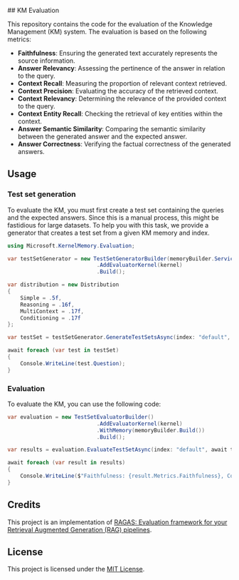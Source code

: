 ﻿﻿## KM Evaluation

This repository contains the code for the evaluation of the Knowledge Management (KM) system. The evaluation is based on the following metrics:

- **Faithfulness**: Ensuring the generated text accurately represents the source information.
- **Answer Relevancy**: Assessing the pertinence of the answer in relation to the query.
- **Context Recall**: Measuring the proportion of relevant context retrieved.
- **Context Precision**: Evaluating the accuracy of the retrieved context.
- **Context Relevancy**: Determining the relevance of the provided context to the query.
- **Context Entity Recall**: Checking the retrieval of key entities within the context.
- **Answer Semantic Similarity**: Comparing the semantic similarity between the generated answer and the expected answer.
- **Answer Correctness**: Verifying the factual correctness of the generated answers.

## Usage

### Test set generation

To evaluate the KM, you must first create a test set containing the queries and the expected answers. 
Since this is a manual process, this might be fastidious for large datasets. 
To help you with this task, we provide a generator that creates a test set from a given KM memory and index. 

```csharp
using Microsoft.KernelMemory.Evaluation;

var testSetGenerator = new TestSetGeneratorBuilder(memoryBuilder.Services)
                            .AddEvaluatorKernel(kernel)
                            .Build();

var distribution = new Distribution
{
    Simple = .5f,
    Reasoning = .16f,
    MultiContext = .17f,
    Conditioning = .17f
};

var testSet = testSetGenerator.GenerateTestSetsAsync(index: "default", count: 10, retryCount: 3, distribution: distribution);

await foreach (var test in testSet)
{
    Console.WriteLine(test.Question);
}
```


### Evaluation

To evaluate the KM, you can use the following code:

```csharp
var evaluation = new TestSetEvaluatorBuilder()
                            .AddEvaluatorKernel(kernel)
                            .WithMemory(memoryBuilder.Build())
                            .Build();

var results = evaluation.EvaluateTestSetAsync(index: "default", await testSet.ToArrayAsync());

await foreach (var result in results)
{
    Console.WriteLine($"Faithfulness: {result.Metrics.Faithfulness}, ContextRecall: {result.Metrics.ContextRecall}");
}
```

## Credits

This project is an implementation of [RAGAS: Evaluation framework for your Retrieval Augmented Generation (RAG) pipelines](https://github.com/explodinggradients/ragas?tab=readme-ov-file).

## License

This project is licensed under the [MIT License](LICENSE).
